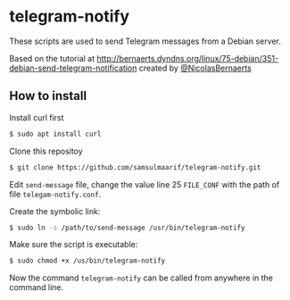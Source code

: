 # telegram-notify

These scripts are used to send Telegram messages from a Debian server.

Based on the tutorial at http://bernaerts.dyndns.org/linux/75-debian/351-debian-send-telegram-notification created by [@NicolasBernaerts](https://github.com/NicolasBernaerts)

## How to install

Install curl first

```sh
$ sudo apt install curl
```

Clone this repositoy

```sh
$ git clone https://github.com/samsulmaarif/telegram-notify.git
```

Edit `send-message` file, change the value line 25 `FILE_CONF` with the path of file `telegam-notify.conf`.

Create the symbolic link:

```sh
$ sudo ln -s /path/to/send-message /usr/bin/telegram-notify
```

Make sure the script is executable:

```sh
$ sudo chmod +x /us/bin/telegram-notify
```

Now the command `telegram-notify` can be called from anywhere in the command line.
